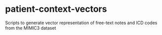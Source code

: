 # patient-context-vectors
Scripts to generate vector representation of free-text notes and ICD codes from the MIMIC3 dataset
